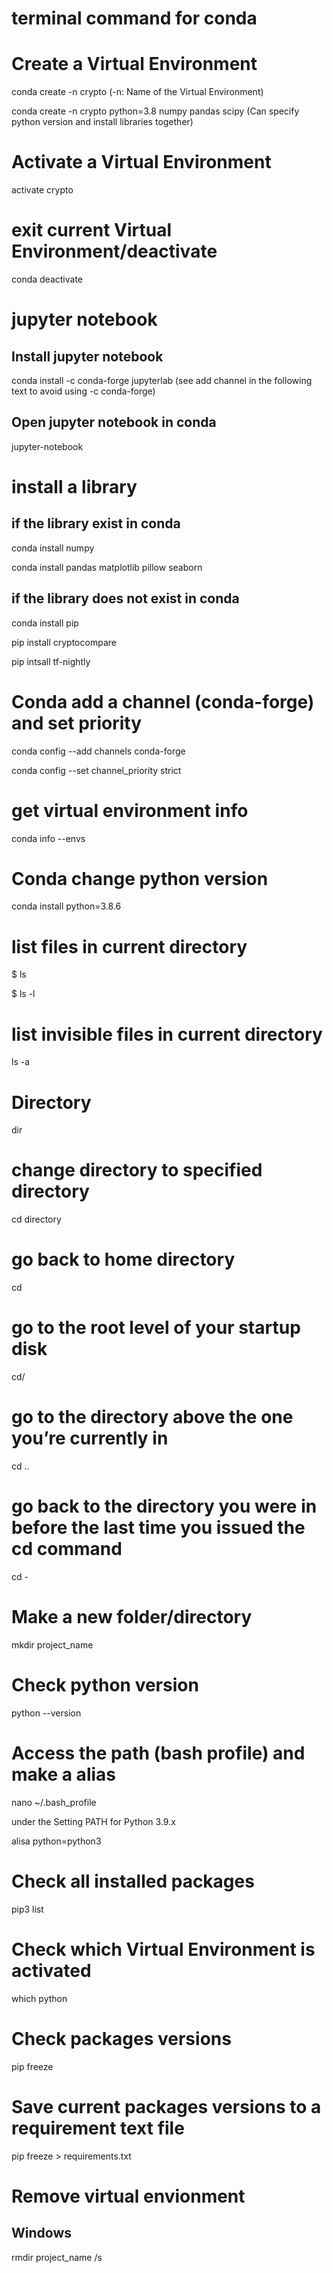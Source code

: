 # terminal command for conda

# Create a Virtual Environment
conda create -n crypto (-n: Name of the Virtual Environment)

conda create -n crypto python=3.8 numpy pandas scipy (Can specify python version and install libraries together)

# Activate a Virtual Environment
activate crypto

# exit current Virtual Environment/deactivate
conda deactivate

# jupyter notebook
## Install jupyter notebook
conda install -c conda-forge jupyterlab (see add channel in the following text to avoid using -c conda-forge)

## Open jupyter notebook in conda
jupyter-notebook

# install a library 
## if the library exist in conda
conda install numpy

conda install pandas matplotlib pillow seaborn

## if the library does not exist in conda
conda install pip

pip install cryptocompare

pip intsall tf-nightly

# Conda add a channel (conda-forge) and set priority
conda config --add channels conda-forge

conda config --set channel_priority strict

# get virtual environment info
conda info --envs

# Conda change python version
 conda install python=3.8.6

# list files in current directory
$ ls

$ ls -l

# list invisible files in current directory
ls -a

# Directory
dir

# change directory to specified directory
cd directory

# go back to home directory
cd

# go to the root level of your startup disk
cd/

# go to the directory above the one you’re currently in
cd ..

# go back to the directory you were in before the last time you issued the cd command
cd -

# Make a new folder/directory
mkdir project_name

# Check python version
python --version

# Access the path (bash profile) and make a alias
nano ~/.bash_profile

under the Setting PATH for Python 3.9.x

alisa python=python3

# Check all installed packages
pip3 list

# Check which Virtual Environment is activated
which python

# Check packages versions
pip freeze

# Save current packages versions to a requirement text file
pip freeze > requirements.txt

# Remove virtual envionment
## Windows
rmdir project_name /s












